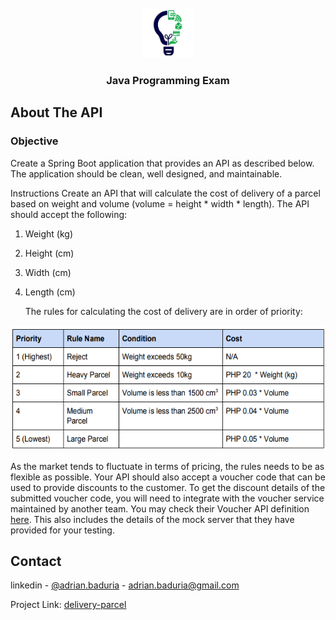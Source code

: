 <!-- PROJECT LOGO -->
<br />
<div align="center">
  <a href="D:/Documents/mynt_programming_exam/delivery-parcel/">
    <img src="logo.png" alt="Logo" width="80" height="80">
  </a>

<h3 align="center">Java Programming Exam</h3>
 
</div>

## About The API 
<h3>Objective</h3>
Create a Spring Boot application that provides an API as described below. The application
should be clean, well designed, and maintainable.

Instructions
Create an API that will calculate the cost of delivery of a parcel based on weight and volume
(volume = height * width * length). The API should accept the following:
1. Weight (kg)
2. Height (cm)
3. Width (cm)
4. Length (cm)


   The rules for calculating the cost of delivery are in order of priority:

  <a href="D:/Documents/mynt_programming_exam/delivery-parcel/">
    <img src="table.png" alt="Logo" width="600" height="200">
  </a>


As the market tends to fluctuate in terms of pricing, the rules needs to be as flexible as possible.
Your API should also accept a voucher code that can be used to provide discounts to the
customer. To get the discount details of the submitted voucher code, you will need to integrate
with the voucher service maintained by another team. You may check their Voucher API
definition [here](https://app.swaggerhub.com/apis/mynt-iat/mynt-programming-exams/1.1.0). This also includes the details of the mock server that they have provided for your
testing.


<!-- CONTACT -->
## Contact

linkedin - [@adrian.baduria](https://www.linkedin.com/in/adrian-baduria/) - adrian.baduria@gmail.com

Project Link: [delivery-parcel](https://github.com/adrianbaduria/delivery-parcel-mynt.git)

